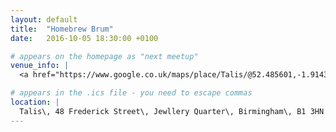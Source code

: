 ```yaml
---
layout: default
title:  "Homebrew Brum"
date:   2016-10-05 18:30:00 +0100

# appears on the homepage as "next meetup"
venue_info: |
  <a href="https://www.google.co.uk/maps/place/Talis/@52.485601,-1.9143572,508m/data=!3m2!1e3!4b1!4m5!3m4!1s0x4870bcede11e8827:0x10e6a0efc2b37b1a!8m2!3d52.4855978!4d-1.9121685">Talis</a> (48 Frederick Street, Jewellery Quarter)</b>

# appears in the .ics file - you need to escape commas
location: |
  Talis\, 48 Frederick Street\, Jewllery Quarter\, Birmingham\, B1 3HN
---
```

